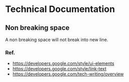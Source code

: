 # Technical Documentation
## Non breaking space
A non breaking space will not break into new line.
### Ref.
* https://developers.google.com/style/ui-elements
* https://developers.google.com/style/link-text
* https://developers.google.com/tech-writing/overview

